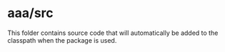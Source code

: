 # aaa/src

This folder contains source code that will automatically be added to the classpath when
the package is used.
